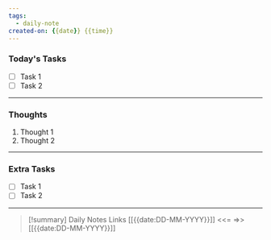 ```yaml
---
tags:
  - daily-note
created-on: {{date}} {{time}}
---
```


### Today's Tasks

- [ ] Task 1
- [ ] Task 2

---

### Thoughts

1. Thought 1
2. Thought 2

---

### Extra Tasks

- [ ] Task 1
- [ ] Task 2

---

> [!summary] Daily Notes Links
> [[{{date:DD-MM-YYYY}}]] <<= =>> [[{{date:DD-MM-YYYY}}]]
